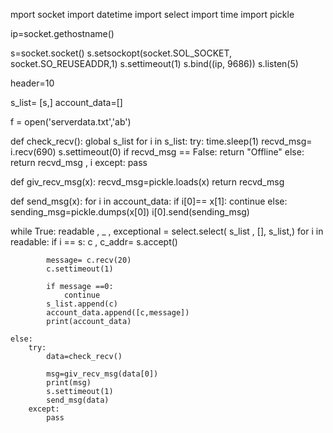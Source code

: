 mport socket
import datetime
import select
import time
import pickle


ip=socket.gethostname()

s=socket.socket()
s.setsockopt(socket.SOL_SOCKET, socket.SO_REUSEADDR,1)
s.settimeout(1)
s.bind((ip, 9686))
s.listen(5)

header=10

s_list= [s,]
account_data=[]

f = open('serverdata.txt','ab')

def check_recv():
	global s_list
	for i in s_list:
		try:
			time.sleep(1)
			recvd_msg= i.recv(690)
			s.settimeout(0)
			if recvd_msg == False:
				return "Offline"
			else:
				return recvd_msg , i
		except:
			pass

def giv_recv_msg(x):
	recvd_msg=pickle.loads(x)
	return recvd_msg


def send_msg(x):
	for i in account_data:
		if i[0]== x[1]:
			continue
		else:
			sending_msg=pickle.dumps(x[0])
			i[0].send(sending_msg)




while True:	
	readable , _ , exceptional = select.select( s_list , [], s_list,)
	for i in readable:
	 	if i == s:
	 		c , c_addr= s.accept()

	 		message= c.recv(20)
	 		c.settimeout(1)

	 		if message ==0:
	 			continue
		 	s_list.append(c)
		 	account_data.append([c,message])
		 	print(account_data)

	else:
		try:
			data=check_recv()
			
			msg=giv_recv_msg(data[0])
			print(msg)
			s.settimeout(1)
			send_msg(data)
		except:
			pass
	
